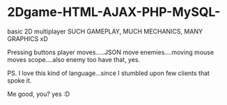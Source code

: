 # 2Dgame-HTML-AJAX-PHP-MySQL-
basic 2D multiplayer
SUCH GAMEPLAY, MUCH MECHANICS, MANY GRAPHICS xD


Pressing buttons player moves.....JSON move enemies....moving mouse moves scope....also enemy too have that, yes. 

PS.
I love this kind of language...since I stumbled upon few clients that spoke it. 

Me good, you? yes :D
